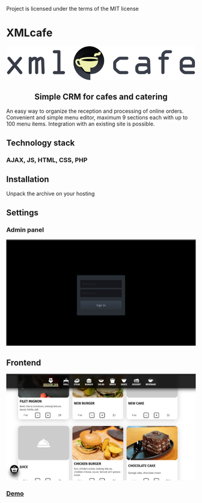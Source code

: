 Project is licensed under the terms of the MIT license
# XMLcafe
<p align="center"><img width="500px" src="https://github.com/vk173/XMLcafe/blob/main/img/xmlcafe.svg"></p>
<h2 align="center">Simple CRM for cafes and catering</h2>
<p>An easy way to organize the reception and processing of online orders. Convenient and simple menu editor, maximum 9 sections each with up to 100 menu items. Integration with an existing site is possible.</p>
<h2>Technology stack</h2>
<h3>AJAX, JS, HTML, CSS, PHP</h3>
<h2>Installation</h2>
<p>Unpack the archive on your hosting</p>
<h2>Settings</h2>
<h3>Admin panel</h3>
<p align="center"><img src="https://github.com/vk173/XMLcafe/blob/main/img/settings.gif"></p>
<h2>Frontend</h2>
<p align="center"><img src="https://github.com/vk173/XMLcafe/blob/main/img/frontend.jpg"></p>
<h3><a href="#!">Demo</a></h3>
